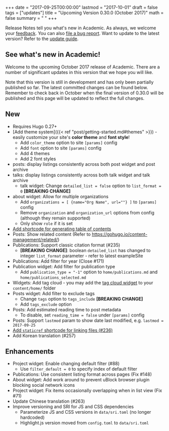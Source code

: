 +++
date = "2017-09-25T00:00:00"
lastmod = "2017-10-01"
draft = false
tags = ["updates"]
title = "Upcoming Version 0.30.0 (October 2017)"
math = false
summary = " "
+++

Release Notes tell you what's new in Academic. As always, we welcome your [feedback](https://github.com/gcushen/hugo-academic/issues). You can also [file a bug report](https://github.com/gcushen/hugo-academic/issues). Want to update to the latest version? Refer to the [update guide](https://sourcethemes.com/academic/post/getting-started/#upgrading).

## See what's new in Academic!

Welcome to the upcoming October 2017 release of Academic. There are a number of significant updates in this version that we hope you will like.

Note that this version is still in development and has only been partially published so far. The latest committed changes can be found below. Remember to check back in October when the final version of 0.30.0 will be published and this page will be updated to reflect the full changes.

## New

- Requires Hugo 0.27+
- [Add theme system]({{< ref "post/getting-started.md#themes" >}}) - easily customize your site's **color theme** and **font style**!
  - Add `color_theme` option to site `[params]` config
  - Add `font` option to site `[params]` config
  - Add 4 themes
  - Add 2 font styles
- posts: display listings consistently across both post widget and post archive
- talks: display listings consistently across both talk widget and talk archive
  - talk widget: Change `detailed_list = false` option to `list_format = 0` **[BREAKING CHANGE]**
- about widget: Allow for multiple organizations
  - Add `organizations = [ {name="Org Name", url=""} ]` to `[params]` config
  - Remove `organization` and `organization_url` options from config (although they remain supported)
  - Only show `role` if it is set
- [Add shortcode for generating table of contents](https://sourcethemes.com/academic/post/writing-markdown-latex/#table-of-contents)
- Posts: Show related content (Refer to https://gohugo.io/content-management/related/)
- Publications: Support classic citation format (#235)
  - **[BREAKING CHANGE]**: boolean `detailed_list` has changed to
  integer `list_format` parameter - refer to latest exampleSite
- Publications: Add filter for year (Close #171)
- Publication widget: Add filter for publication type
  - Add `publication_type = "-1"` option to `home/publications.md` and `home/publications_selected.md`
- Widgets: Add tag cloud - you may add the [tag cloud widget](https://raw.githubusercontent.com/gcushen/hugo-academic/master/exampleSite/content/home/tags.md) to your `content/home/` folder
- Posts widget: Add filter to exclude tags
  - Change `tags` option to `tags_include` **[BREAKING CHANGE]**
  - Add `tags_exclude` option
- Posts: Add estimated reading time to post metadata  
  - To disable, set `reading_time = false` under `[params]` config
- Posts: Support `lastmod` param to show date last modified, e.g. `lastmod = 2017-09-25`
- [Add `staticref` shortcode for linking files (#236)](https://sourcethemes.com/academic/post/writing-markdown-latex/#links)
- Add Korean translation (#257)

## Enhancements

- Project widget: Enable changing default filter (#88)
  - Use `filter_default = 0` to specify index of default filter
- Publications: Use consistent listing format across pages (Fix #148)
- About widget: Add work around to prevent uBlock browser plugin blocking social network icons
- Project widget: Fix items occasionally overlapping when in list view (Fix #71) 
- Update Chinese translation (#263)
- Improve versioning and SRI for JS and CSS dependencies
  - Parameterize JS and CSS versions in `data/sri.toml` (no longer hardcoded)
  - Highlight.js version moved from `config.toml` to `data/sri.toml`
